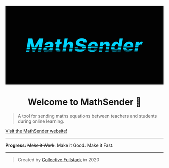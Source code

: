 <p>
  <img alt="logo" src="github-header.png" align="center" />
</p>
<h1 align="center">
  Welcome to MathSender 👋
</h1>

> A tool for sending maths equations between teachers and students during online learning.

[Visit the MathSender website!](http://mathsender.fun)

---
**Progress:** ~~Make it Work~~. Make it Good. Make it Fast.

---
> Created by [Collective Fullstack](https://collective-fullstack.github.io/) in 2020